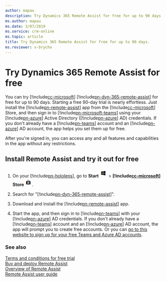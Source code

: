 ```yaml
---
author: mapau
description: Try Dynamics 365 Remote Assist for free for up to 90 days.
ms.author: mapau
ms.date: 3/07/2019
ms.service: crm-online
ms.topic: article
title: Try Dynamics 365 Remote Assist for free for up to 90 days.
ms.reviewer: v-brycho
---
```


# Try Dynamics 365 Remote Assist for free

You can try [!include[cc-microsoft](../includes/cc-microsoft.md)] [!include[pn-dyn-365-remote-assist](../includes/pn-dyn-365-remote-assist.md)] for free for up to 90 days. Starting a free 90-day trial is nearly effortless. Just install the [!include[pn-remote-assist](../includes/pn-remote-assist.md)] app from the [!include[cc-microsoft](../includes/cc-microsoft.md)] Store, and then sign in to [!include[pn-microsoft-teams](../includes/pn-microsoft-teams.md)] using your [!include[pn-azure](../includes/pn-azure.md)] Active Directory ([!include[pn-azure](../includes/pn-azure.md)] AD) credentials. If you don't already have a [!include[pn-teams](../includes/pn-teams.md)] account and an [!include[pn-azure](../includes/pn-azure.md)] AD account, the app helps you set them up for free.

After you're signed in, you can access any and all features and capabilities in the app without any restrictions. 

## Install Remote Assist and try it out for free

1. On your [!include[pn-hololens](../includes/pn-hololens.md)], go to **Start** ![Start](media/d2a2ae5e90bdd0e0642abb5458af1016.png "Start") \> **[!include[cc-microsoft](../includes/cc-microsoft.md)] Store** ![Microsoft Store](media/2ac602b5a7855d312f3e7d924732acca.png "Microsoft Store").

2. Search for "[!include[pn-dyn-365-remote-assist](../includes/pn-dyn-365-remote-assist.md)]".

3. Download and install the [!include[pn-remote-assist](../includes/pn-remote-assist.md)] app.

4. Start the app, and then sign in to [!include[pn-teams](../includes/pn-teams.md)] with your [!include[pn-azure](../includes/pn-azure.md)] AD credentials. If you don't already have a [!include[pn-teams](../includes/pn-teams.md)] account and an [!include[pn-azure](../includes/pn-azure.md)] AD account, the app will prompt you to create free accounts. Or you can [go to this website to sign up for your free Teams and Azure AD accounts](https://businessstore.microsoft.com/en-us/create-account/signup?products=CFQ7TTC0K8P5:0001&lm=deeplink&lmsrc=freePageWeb&cmpid=FreemiumSignUpHeader). 

### See also

[Terms and conditions for free trial](../legal/remote-assist-license-terms-free-trial.md)<br>
[Buy and deploy Remote Assist](buy-and-deploy-remote-assist.md)<br>
[Overview of Remote Assist](index.md)<br>
[Remote Assist user guide](user-guide.md)
